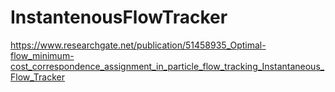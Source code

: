 # InstantenousFlowTracker
https://www.researchgate.net/publication/51458935_Optimal-flow_minimum-cost_correspondence_assignment_in_particle_flow_tracking_Instantaneous_Flow_Tracker
